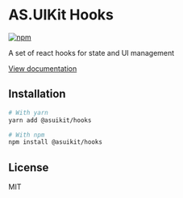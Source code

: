 # AS.UIKit Hooks

[![npm](https://img.shields.io/npm/dm/@asuikit/hooks)](https://www.npmjs.com/package/@asuikit/hooks)

A set of react hooks for state and UI management

[View documentation](https://srcalienswap.github.io/as-uikit/)

## Installation

```bash
# With yarn
yarn add @asuikit/hooks

# With npm
npm install @asuikit/hooks
```

## License

MIT
